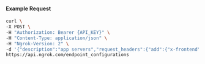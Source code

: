 <!-- Code generated for API Clients. DO NOT EDIT. -->

#### Example Request

```bash
curl \
-X POST \
-H "Authorization: Bearer {API_KEY}" \
-H "Content-Type: application/json" \
-H "Ngrok-Version: 2" \
-d '{"description":"app servers","request_headers":{"add":{"x-frontend":"ngrok"},"remove":["cache-control"]},"type":"https"}' \
https://api.ngrok.com/endpoint_configurations
```
